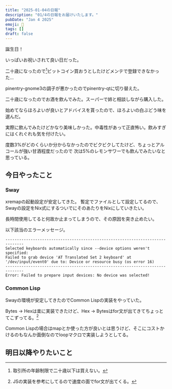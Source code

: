 ```yaml
---
title: "2025-01-04の日報"
description: "01/4の日報をお届けいたします。"
pubDate: "Jan 4 2025"
emoji: 🦊
tags: []
draft: false
---
```


誕生日！

いっぱいお祝いされて良い日だった。

二十歳になったので[^1]ビットコイン買おうとしたけどメンテで登録できなかった...

pinentry-gnome3の調子が悪かったのでpinentry-qtに切り替えた。

二十歳になったのでお酒を飲んでみた。スーパーで姉と相談しながら購入した。

始めてならほろよいが良いとアドバイスを貰ったので、ほろよいの白ぶどう味を選んだ。

実際に飲んでみたけどかなり美味しかった。中毒性があって正直怖い。飲みすぎにはくれぐれも気を付けたい。

度数3%がどのくらいか分からなかったのでビクビクしてたけど、ちょっとアルコールが強い甘酒程度だったので
次は5%のレモンサワーでも飲んでみたいなと思っている。

## 今日やったこと

### Sway

xremapの起動設定が安定してきた。
暫定でファイルとして設定してるので、Swayの設定をNix式にするついでにそのあたりをNixにしていきたい。

長時間使用してると何故か止まってしまうので、その原因を突き止めたい。

以下該当のエラーメッセージ。

```
------------------------------------------------------------------------------
Selected keyboards automatically since --device options weren't specified:
Failed to grab device 'AT Translated Set 2 keyboard' at '/dev/input/event0' due to: Device or resource busy (os error 16)
------------------------------------------------------------------------------
Error: Failed to prepare input devices: No device was selected!
```

### Common Lisp

Swayの環境が安定してきたのでCommon Lispの実装をやっていた。

Bytes -> Hexは楽に実装できたけど、Hex ->
Bytesはfor文が出てきてちょっとてこずってる。[^2]

Common
Lispの場合はmapとか使った方が良いとは思うけど、そこにコストかけるのもなんか面倒なのでloopマクロで実装しようとしてる。

## 明日以降やりたいこと

[^1]: 取引所の年齢制限で二十歳以下は買えない。

[^2]: JSの実装を参考にしてるので速度の面でfor文が出てくる。
